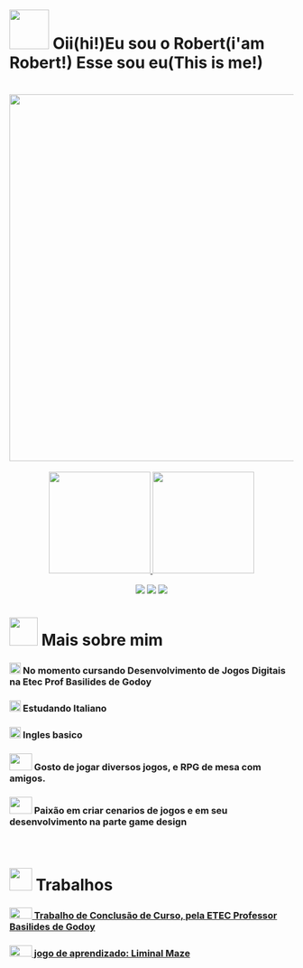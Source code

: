 # <img  height="70" width="70" src="https://github.com/Rob3rt2/Rob3rt2/assets/127865166/c3556d12-2756-4d5a-a038-7ef1e152d267"> Oii(hi!)Eu sou o Robert(i'am Robert!) Esse sou eu(This is me!)


<div align="center">
  
# <img  width="650" src="https://github.com/Rob3rt2/Rob3rt2/assets/127865166/e539eb91-2fd3-4e26-8f1b-f7789a7602eb">
</div>

<div align="center">
<a href ="https://github.com/Rob3rt2">
  <img height="180em"  src ="https://github-readme-stats.vercel.app/api?username=Rob3rt2&show_icons=true&theme=merko">
  <img height="180em" src ="https://github-readme-stats.vercel.app/api/top-langs/?username=Rob3rt2&layout=donut&theme=merko">
</div>
  
<br>
  
<div align="center">
  <a href="https://www.instagram.com/robert._css/ target="_blanck"> <img src="https://img.shields.io/badge/Instagram-E4405F?style=for-the-badge&logo=instagram&logoColor=white"></a>
  <a href="robertcaiom@gmail.com"> <img src="https://img.shields.io/badge/Gmail-D14836?style=for-the-badge&logo=gmail&logoColor=white" target="_blanck"></a>
  <a href="https://www.linkedin.com/in/robert-caio-gomes-mota-885bb9280//" target="_blanck"> <img src="https://img.shields.io/badge/LinkedIn-0077B5?style=for-the-badge&logo=linkedin&logoColor=white"></a><br>
</div>
  
# <img height ="50" width="50" src = "https://github.com/Rob3rt2/Rob3rt2/assets/127865166/df24df33-0581-4f35-adf0-a2742e4452b9"> Mais sobre mim

### <img height="20" width="20" src = "https://github.com/Rob3rt2/Rob3rt2/assets/127865166/f6f70604-058f-4c28-86db-528a0a31cd3d"> No momento cursando Desenvolvimento de Jogos Digitais na Etec Prof Basilides de Godoy
### <img height="20" width="20" src = "https://github.com/Rob3rt2/Rob3rt2/assets/127865166/f6f70604-058f-4c28-86db-528a0a31cd3d"> Estudando Italiano
### <img height="20" width="20" src = "https://github.com/Rob3rt2/Rob3rt2/assets/127865166/f6f70604-058f-4c28-86db-528a0a31cd3d"> Ingles basico
### <img height="30" width="40" src = "https://github.com/Rob3rt2/Rob3rt2/assets/127865166/ec76b45d-9a2c-49c2-bc80-e0478e4ee938"> Gosto de jogar diversos jogos, e RPG de mesa com amigos.
### <img height="30" width="40" src = "https://github.com/Rob3rt2/Rob3rt2/assets/127865166/ec76b45d-9a2c-49c2-bc80-e0478e4ee938"> Paixão em criar cenarios de jogos e em seu desenvolvimento na parte game design

<br>

# <img height="40" width="40" src = "https://github.com/Rob3rt2/Rob3rt2/assets/127865166/a0410cd8-d2af-4bbe-8810-931c3a05a9e6"> Trabalhos

### <img height="20" width="40" src = "https://github.com/Rob3rt2/Rob3rt2/assets/127865166/605797ae-0d1f-4999-b638-01ae963f6aa7"><a href="https://github.com/YosagiGames"> Trabalho de Conclusão de Curso, pela ETEC Professor Basilides de Godoy </a>

### <img height="20" width="40" src = "https://github.com/Rob3rt2/Rob3rt2/assets/127865166/605797ae-0d1f-4999-b638-01ae963f6aa7"><a href="https://github.com/Rob3rt2/UnityColisores"> jogo de aprendizado: Liminal Maze
<br>



